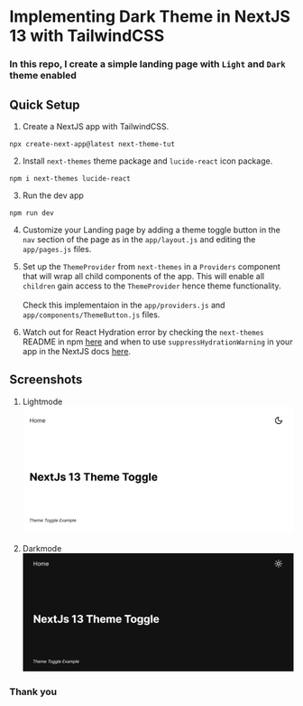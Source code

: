 # Implementing Dark Theme in NextJS 13 with TailwindCSS

### In this repo, I create a simple landing page with ```Light``` and ```Dark``` theme enabled

## Quick Setup

1. Create a NextJS app with TailwindCSS.
```console
npx create-next-app@latest next-theme-tut
```
2. Install ```next-themes``` theme package and ```lucide-react``` icon package.
```console
npm i next-themes lucide-react
```
3. Run the dev app
```console
npm run dev
```

4. Customize your Landing page by adding a theme toggle button in the ```nav``` section of the page as in the ```app/layout.js``` and editing the ```app/pages.js``` files.

5. Set up the ```ThemeProvider``` from ```next-themes``` in a ```Providers``` component that will wrap all child components of the app. This will enable all ```children``` gain access to the ```ThemeProvider``` hence theme functionality.<br><br>
Check this implementaion in the ```app/providers.js``` and ```app/components/ThemeButton.js``` files.

6. Watch out for React Hydration error by checking the ```next-themes``` README in npm [here](https://www.npmjs.com/package/next-themes?activeTab=readme) and when to use ```suppressHydrationWarning``` in your app in the NextJS docs [here](https://nextjs.org/docs/messages/react-hydration-error).


## Screenshots

1. Lightmode
![lightmode](screenshots/lightmode.png)

2. Darkmode
![lightmode](screenshots/darkmode.png)

### Thank you

